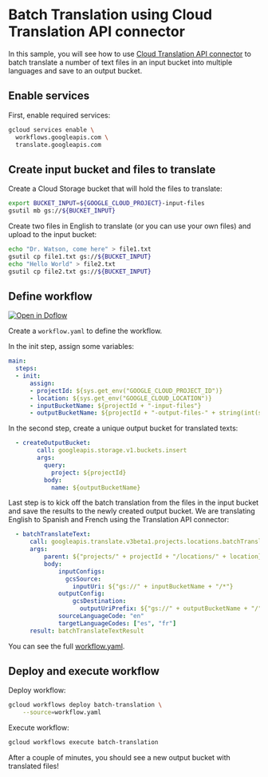 # Batch Translation using Cloud Translation API connector

In this sample, you will see how to use [Cloud Translation API
connector](https://cloud.google.com/workflows/docs/reference/googleapis/translate/Overview)
to batch translate a number of text files in an input bucket into multiple
languages and save to an output bucket.

## Enable services

First, enable required services:

```sh
gcloud services enable \
  workflows.googleapis.com \
  translate.googleapis.com
```

## Create input bucket and files to translate

Create a Cloud Storage bucket that will hold the files to translate:

```sh
export BUCKET_INPUT=${GOOGLE_CLOUD_PROJECT}-input-files
gsutil mb gs://${BUCKET_INPUT}
```

Create two files in English to translate (or you can use your own files) and
upload to the input bucket:

```sh
echo "Dr. Watson, come here" > file1.txt
gsutil cp file1.txt gs://${BUCKET_INPUT}
echo "Hello World" > file2.txt
gsutil cp file2.txt gs://${BUCKET_INPUT}
```

## Define workflow

[![Open in Doflow](https://img.shields.io/badge/Open_in-Doflow-9747FF)](https://app.doflow.io/https://github.com/GoogleCloudPlatform/workflows-demos/blob/master/batch-translation/workflow.yaml)

Create a `workflow.yaml` to define the workflow.

In the init step, assign some variables:

```yaml
main:
  steps:
  - init:
      assign:
      - projectId: ${sys.get_env("GOOGLE_CLOUD_PROJECT_ID")}
      - location: ${sys.get_env("GOOGLE_CLOUD_LOCATION")}
      - inputBucketName: ${projectId + "-input-files"}
      - outputBucketName: ${projectId + "-output-files-" + string(int(sys.now()))}
```

In the second step, create a unique output bucket for translated texts:

```yaml
  - createOutputBucket:
        call: googleapis.storage.v1.buckets.insert
        args:
          query:
            project: ${projectId}
          body:
            name: ${outputBucketName}
```

Last step is to kick off the batch translation from the files in the input
bucket and save the results to the newly created output bucket. We are
translating English to Spanish and French using the Translation API connector:

```yaml
  - batchTranslateText:
      call: googleapis.translate.v3beta1.projects.locations.batchTranslateText
      args:
          parent: ${"projects/" + projectId + "/locations/" + location}
          body:
              inputConfigs:
                gcsSource:
                  inputUri: ${"gs://" + inputBucketName + "/*"}
              outputConfig:
                  gcsDestination:
                    outputUriPrefix: ${"gs://" + outputBucketName + "/"}
              sourceLanguageCode: "en"
              targetLanguageCodes: ["es", "fr"]
      result: batchTranslateTextResult
```

You can see the full [workflow.yaml](workflow.yaml).

## Deploy and execute workflow

Deploy workflow:

```sh
gcloud workflows deploy batch-translation \
    --source=workflow.yaml
```

Execute workflow:

```sh
gcloud workflows execute batch-translation
```

After a couple of minutes, you should see a new output bucket with translated
files!
